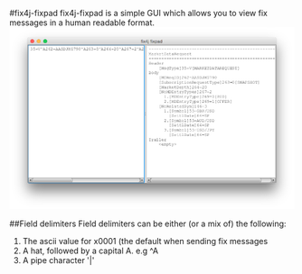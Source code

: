 #fix4j-fixpad
fix4j-fixpad is a simple GUI which allows you to view fix messages in a human readable format.
![fixpad](https://raw.githubusercontent.com/fix4j/fix4j-fixpad/master/resources/fixpad.png)

##Field delimiters
Field delimiters can be either (or a mix of) the following:
1. The ascii value for x0001 (the default when sending fix messages
2. A hat, followed by a capital A.  e.g ^A
3. A pipe character '|'
